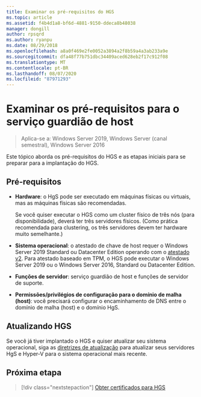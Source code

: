 ```yaml
---
title: Examinar os pré-requisitos do HGS
ms.topic: article
ms.assetid: f4b4d1a8-bf6d-4881-9150-ddeca8b48038
manager: dongill
author: rpsqrd
ms.author: ryanpu
ms.date: 08/29/2018
ms.openlocfilehash: a8a0f469e2fe0052a3894a2f8b59a4a3ab233a9e
ms.sourcegitcommit: dfa48f77b751dbc34409aced628eb2f17c912f08
ms.translationtype: MT
ms.contentlocale: pt-BR
ms.lasthandoff: 08/07/2020
ms.locfileid: "87971293"
---
```

# <a name="review-prerequisites-for-the-host-guardian-service"></a>Examinar os pré-requisitos para o serviço guardião de host

>Aplica-se a: Windows Server 2019, Windows Server (canal semestral), Windows Server 2016


Este tópico aborda os pré-requisitos do HGS e as etapas iniciais para se preparar para a implantação do HGS.

## <a name="prerequisites"></a>Pré-requisitos

-   **Hardware**: o HgS pode ser executado em máquinas físicas ou virtuais, mas as máquinas físicas são recomendadas.

    Se você quiser executar o HGS como um cluster físico de três nós (para disponibilidade), deverá ter três servidores físicos. (Como prática recomendada para clustering, os três servidores devem ter hardware muito semelhante.)

-   **Sistema operacional**: o atestado de chave de host requer o Windows Server 2019 Standard ou Datacenter Edition operando com o [atestado v2](guarded-fabric-tpm-trusted-attestation-capturing-hardware.md#versioned-attestation-policies). Para atestado baseado em TPM, o HGS pode executar o Windows Server 2019 ou o Windows Server 2016, Standard ou Datacenter Edition.

-   **Funções de servidor**: serviço guardião de host e funções de servidor de suporte.

-   **Permissões/privilégios de configuração para o domínio de malha (host)**: você precisará configurar o encaminhamento de DNS entre o domínio de malha (host) e o domínio HgS.

## <a name="upgrading-hgs"></a>Atualizando HGS

Se você já tiver implantado o HGS e quiser atualizar seu sistema operacional, siga as [diretrizes de atualização](guarded-fabric-upgrade-to-2019.md) para atualizar seus servidores HgS e Hyper-V para o sistema operacional mais recente.

## <a name="next-step"></a>Próxima etapa

> [!div class="nextstepaction"]
> [Obter certificados para HGS](guarded-fabric-obtain-certs.md)